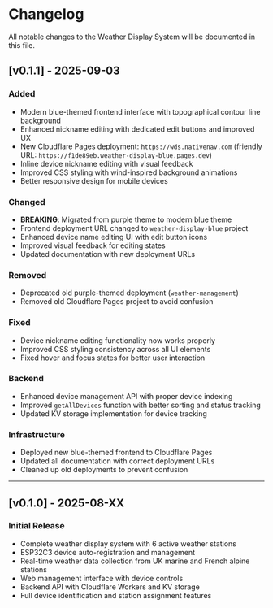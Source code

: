 # Changelog

All notable changes to the Weather Display System will be documented in this file.

## [v0.1.1] - 2025-09-03

### Added
- Modern blue-themed frontend interface with topographical contour line background
- Enhanced nickname editing with dedicated edit buttons and improved UX
- New Cloudflare Pages deployment: `https://wds.nativenav.com` (friendly URL: `https://f1de89eb.weather-display-blue.pages.dev`)
- Inline device nickname editing with visual feedback
- Improved CSS styling with wind-inspired background animations
- Better responsive design for mobile devices

### Changed
- **BREAKING**: Migrated from purple theme to modern blue theme
- Frontend deployment URL changed to `weather-display-blue` project
- Enhanced device name editing UI with edit button icons
- Improved visual feedback for editing states
- Updated documentation with new deployment URLs

### Removed
- Deprecated old purple-themed deployment (`weather-management`)
- Removed old Cloudflare Pages project to avoid confusion

### Fixed
- Device nickname editing functionality now works properly
- Improved CSS styling consistency across all UI elements
- Fixed hover and focus states for better user interaction

### Backend
- Enhanced device management API with proper device indexing
- Improved `getAllDevices` function with better sorting and status tracking
- Updated KV storage implementation for device tracking

### Infrastructure
- Deployed new blue-themed frontend to Cloudflare Pages
- Updated all documentation with correct deployment URLs
- Cleaned up old deployments to prevent confusion

---

## [v0.1.0] - 2025-08-XX

### Initial Release
- Complete weather display system with 6 active weather stations
- ESP32C3 device auto-registration and management
- Real-time weather data collection from UK marine and French alpine stations
- Web management interface with device controls
- Backend API with Cloudflare Workers and KV storage
- Full device identification and station assignment features
